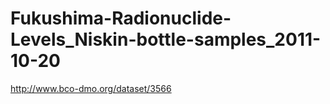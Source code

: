 # Fukushima-Radionuclide-Levels_Niskin-bottle-samples_2011-10-20
http://www.bco-dmo.org/dataset/3566
